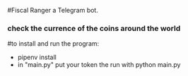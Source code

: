 #Fiscal Ranger a Telegram bot.
### check the currence of the coins around the world

#to install and run the program:
* pipenv install
* in "main.py" put your token the run with python main.py
